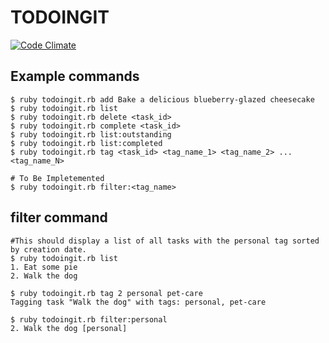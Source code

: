 TODOINGIT
=================================
[![Code Climate](https://codeclimate.com/repos/525e192a7e00a40832001f0c/badges/64f54a7f030bd68a49b4/gpa.png)](https://codeclimate.com/repos/525e192a7e00a40832001f0c/feed)

Example commands
----------------

```
$ ruby todoingit.rb add Bake a delicious blueberry-glazed cheesecake
$ ruby todoingit.rb list
$ ruby todoingit.rb delete <task_id>
$ ruby todoingit.rb complete <task_id>
$ ruby todoingit.rb list:outstanding
$ ruby todoingit.rb list:completed
$ ruby todoingit.rb tag <task_id> <tag_name_1> <tag_name_2> ... <tag_name_N>

# To Be Impletemented
$ ruby todoingit.rb filter:<tag_name>
```

filter command
--------------

```
#This should display a list of all tasks with the personal tag sorted by creation date.
$ ruby todoingit.rb list
1. Eat some pie
2. Walk the dog

$ ruby todoingit.rb tag 2 personal pet-care
Tagging task "Walk the dog" with tags: personal, pet-care

$ ruby todoingit.rb filter:personal
2. Walk the dog [personal]
```


